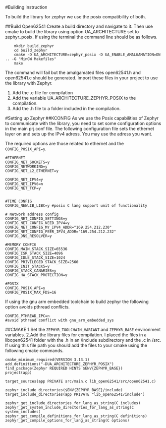 #Building instruction

To build the library for zephyr we use the posix compatibility of both. 

##Build Open62541
Create a build directory and navigate to it. Then use cmake to build the library using option UA_ARCHITECTURE set to zephyr_posix. If using the terminal the command line should be as follows. 
```
    mkdir build_zephyr
    cd build_zephyr
    cmake -D UA_ARCHITECTURE=zephyr_posix -D UA_ENABLE_AMALGAMATION=ON .. -G "MinGW Makefiles"
    make
```
The command will fail but the amalgamated files open62541.h and open62541.c should be generated. Import these files in your project to use the library with Zephyr. 

1. Add the .c file for compilation 
2. Add the variable UA_ARCHITECTURE_ZEPHYR_POSIX to the compilation. 
3. Add the .h file to a folder included in the compilation. 

#Setting up Zephyr
##KCONFIG
As we use the Posix capabilities of Zephyr to communicate with the library, you need to set some configuration options in the main prj.conf file. The following configuration file sets the ethernet layer on and sets up the IPv4 adress. You may use the adress you want. 

The required options are those related to ethernet and the ```CONFIG_POSIX_API=y```.

```
#ETHERNET 
CONFIG_NET_SOCKETS=y
CONFIG_NETWORKING=y
CONFIG_NET_L2_ETHERNET=y

CONFIG_NET_IPV4=y
CONFIG_NET_IPV6=n
CONFIG_NET_TCP=y


#TIME CONFIG 
CONFIG_NEWLIB_LIBC=y #posix C lang support unit of functionality

# Network address config
CONFIG_NET_CONFIG_SETTINGS=y
CONFIG_NET_CONFIG_NEED_IPV4=y
CONFIG_NET_CONFIG_MY_IPV4_ADDR="169.254.212.230"
CONFIG_NET_CONFIG_PEER_IPV4_ADDR="169.254.212.232"
CONFIG_DNS_RESOLVER=y

#MEMORY CONFIG
CONFIG_MAIN_STACK_SIZE=65536 
CONFIG_ISR_STACK_SIZE=4096
CONFIG_IDLE_STACK_SIZE=1024 
CONFIG_PRIVILEGED_STACK_SIZE=2560
CONFIG_INIT_STACKS=y
CONFIG_STACK_CANARIES=y
CONFIG_HW_STACK_PROTECTION=y

#POSIX
CONFIG_POSIX_API=y
CONFIG_POSIX_MAX_FDS=16 

```

If using the gnu arm embedded toolchain to build zephyr the following option avoids pthread conflicts.
```
CONFIG_PTHREAD_IPC=n 
#avoid pthread conflict with gnu_arm_embedded_sys

```
##CMAKE
1.Set the ```ZEPHYR_TOOLCHAIN_VARIANT``` and ```ZEPHYR_BASE``` environment variables. 
2.Add the library files for compilation. 
I placed the files in a libopen62541 folder with the .h in an /include subdirectory and the .c in /src. If using this file path you should add the files to your cmake using the following cmake commands. 
```
cmake_minimum_required(VERSION 3.13.1)
add_definitions("-DUA_ARCHITECTURE_ZEPHYR_POSIX")
find_package(Zephyr REQUIRED HINTS $ENV{ZEPHYR_BASE})
project(app)

target_sources(app PRIVATE src/main.c lib_open62541/src/open62541.c)

zephyr_include_directories($ENV{ZEPHYR_BASE}/include)
target_include_directories(app PRIVATE "lib_open62541/include")

zephyr_get_include_directories_for_lang_as_string(C includes)
zephyr_get_system_include_directories_for_lang_as_string(C system_includes)
zephyr_get_compile_definitions_for_lang_as_string(C definitions)
zephyr_get_compile_options_for_lang_as_string(C options)
```
 
